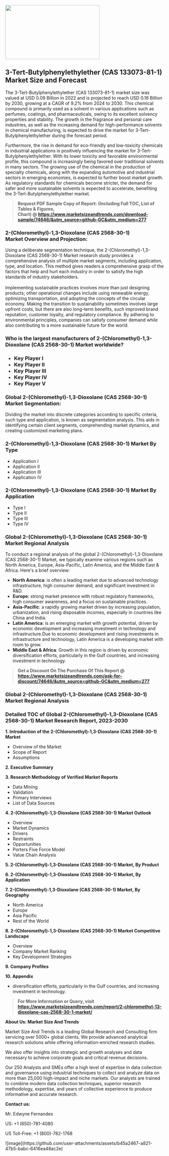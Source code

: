 <p><img class="alignnone size-medium wp-image-20088" src="https://ffe5etoiles.com/wp-content/uploads/2024/12/MST1-300x171.png" alt="" width="300" height="171" /></p><h2>3-Tert-Butylphenylethylether (CAS 133073-81-1) Market Size and Forecast</h2><p>The 3-Tert-Butylphenylethylether (CAS 133073-81-1) market size was valued at USD 0.09 Billion in 2022 and is projected to reach USD 0.18 Billion by 2030, growing at a CAGR of 9.2% from 2024 to 2030. This chemical compound is primarily used as a solvent in various applications such as perfumes, coatings, and pharmaceuticals, owing to its excellent solvency properties and stability. The growth in the fragrance and personal care industries, as well as the increasing demand for high-performance solvents in chemical manufacturing, is expected to drive the market for 3-Tert-Butylphenylethylether during the forecast period.</p><p>Furthermore, the rise in demand for eco-friendly and low-toxicity chemicals in industrial applications is positively influencing the market for 3-Tert-Butylphenylethylether. With its lower toxicity and favorable environmental profile, this compound is increasingly being favored over traditional solvents in many sectors. The growing use of the chemical in the production of specialty chemicals, along with the expanding automotive and industrial sectors in emerging economies, is expected to further boost market growth. As regulatory standards for chemicals become stricter, the demand for safer and more sustainable solvents is expected to accelerate, benefiting the 3-Tert-Butylphenylethylether market.</p></p><blockquote id="" class=""><strong>Request PDF Sample Copy of Report: (Including Full TOC, List of Tables &amp; Figures, Chart)&nbsp;@&nbsp;<strong><a href="https://www.marketsizeandtrends.com/download-sample/74646/&utm_source=github-GC&utm_medium=277" target="_blank">https://www.marketsizeandtrends.com/download-sample/74646/&utm_source=github-GC&utm_medium=277</a></strong></strong></blockquote><h3 id="" class="">2-(Chloromethyl)-1,3-Dioxolane (CAS 2568-30-1) Market&nbsp;Overview and Projection:</h3><p id="" class="">Using a deliberate segmentation technique, the 2-(Chloromethyl)-1,3-Dioxolane (CAS 2568-30-1) Market research study provides a comprehensive analysis of multiple market segments, including application, type, and location. This method gives readers a comprehensive grasp of the factors that help and hurt each industry in order to satisfy the high standards of industry stakeholders. <br /> <br />Implementing sustainable practices involves more than just designing products; other operational changes include using renewable energy, optimizing transportation, and adopting the concepts of the circular economy. Making the transition to sustainability sometimes involves large upfront costs, but there are also long-term benefits, such improved brand reputation, customer loyalty, and regulatory compliance. By adhering to environmental principles, companies can satisfy consumer demand while also contributing to a more sustainable future for the world.</p><h3 id="" class="">Who is the largest manufacturers of&nbsp;2-(Chloromethyl)-1,3-Dioxolane (CAS 2568-30-1) Market worldwide?</h3><h3 class=""><p><ul><li>Key Player I </li><li> Key Player II </li><li> Key Player III </li><li> Key Player IV </li><li> Key Player V</li></ul></p></h3><h3 id="" class="">Global&nbsp;2-(Chloromethyl)-1,3-Dioxolane (CAS 2568-30-1) Market Segmentation:</h3><p id="" class="">Dividing the market into discrete categories according to specific criteria, such type and application, is known as segmentation analysis. This aids in identifying certain client segments, comprehending market dynamics, and creating customized marketing plans.</p><h3 id="" class="">2-(Chloromethyl)-1,3-Dioxolane (CAS 2568-30-1) Market&nbsp;By Type</h3><p><p><ul><li>Application I</li><li> Application II</li><li> Application III</li><li> Application IV</p></li></ul></p></p><h3 id="" class="">2-(Chloromethyl)-1,3-Dioxolane (CAS 2568-30-1) Market&nbsp;By Application</h3><p class=""><p><ul><li>Type I</li><li> Type II</li><li> Type III</li><li> Type IV</li></ul></p></p><h3 id="" class="">Global 2-(Chloromethyl)-1,3-Dioxolane (CAS 2568-30-1) Market Regional Analysis</h3><p id="" class="">To conduct a regional analysis of the global 2-(Chloromethyl)-1,3-Dioxolane (CAS 2568-30-1) Market, we typically examine various regions such as North America, Europe, Asia-Pacific, Latin America, and the Middle East &amp; Africa. Here's a brief overview:</p><ul><li><strong>North America</strong>: is often a leading market due to advanced technology infrastructure, high consumer demand, and significant investment in R&amp;D.</li><li><strong>Europe</strong>: strong market presence with robust regulatory frameworks, high consumer awareness, and a focus on sustainable practices.</li><li><strong>Asia-Pacific</strong>: a rapidly growing market driven by increasing population, urbanization, and rising disposable incomes, especially in countries like China and India.</li><li><strong>Latin America</strong>: is an emerging market with growth potential, driven by economic development and increasing investment in technology and infrastructure.Due to economic development and rising investments in infrastructure and technology, Latin America is a developing market with room to grow.</li><li><strong>Middle East &amp; Africa</strong>: Growth in this region is driven by economic diversification efforts, particularly in the Gulf countries, and increasing investment in technology.</li></ul><blockquote id="" class=""><strong>Get a Discount On The Purchase Of This Report @ <strong><a href="https://www.marketsizeandtrends.com/ask-for-discount/74646/&utm_source=github-GC&utm_medium=277" target="_blank">https://www.marketsizeandtrends.com/ask-for-discount/74646/&utm_source=github-GC&utm_medium=277</a></strong></strong></blockquote><h3 id="" class="">Global 2-(Chloromethyl)-1,3-Dioxolane (CAS 2568-30-1) Market Regional Analysis</h3><h3 id="" class="">Detailed TOC of Global 2-(Chloromethyl)-1,3-Dioxolane (CAS 2568-30-1) Market Research Report, 2023-2030</h3><p id="" class=""><strong>1. Introduction of the 2-(Chloromethyl)-1,3-Dioxolane (CAS 2568-30-1) Market</strong></p><ul><li>Overview of the Market</li><li>Scope of Report</li><li>Assumptions</li></ul><p id="" class=""><strong>2. Executive Summary</strong></p><p id="" class=""><strong>3. Research Methodology of Verified Market Reports</strong></p><ul><li>Data Mining</li><li>Validation</li><li>Primary Interviews</li><li>List of Data Sources</li></ul><p id="" class=""><strong>4. 2-(Chloromethyl)-1,3-Dioxolane (CAS 2568-30-1) Market Outlook</strong></p><ul><li>Overview</li><li>Market Dynamics</li><li>Drivers</li><li>Restraints</li><li>Opportunities</li><li>Porters Five Force Model</li><li>Value Chain Analysis</li></ul><p id="" class=""><strong>5. 2-(Chloromethyl)-1,3-Dioxolane (CAS 2568-30-1) Market, By Product</strong></p><p id="" class=""><strong>6. 2-(Chloromethyl)-1,3-Dioxolane (CAS 2568-30-1) Market, By Application</strong></p><p id="" class=""><strong>7. 2-(Chloromethyl)-1,3-Dioxolane (CAS 2568-30-1) Market, By Geography</strong></p><ul><li>North America</li><li>Europe</li><li>Asia Pacific</li><li>Rest of the World</li></ul><p id="" class=""><strong>8. 2-(Chloromethyl)-1,3-Dioxolane (CAS 2568-30-1) Market Competitive Landscape</strong></p><ul><li>Overview</li><li>Company Market Ranking</li><li>Key Development Strategies</li></ul><p id="" class=""><strong>9. Company Profiles</strong></p><p id="" class=""><strong>10. Appendix</strong></p><ul><li>diversification efforts, particularly in the Gulf countries, and increasing investment in technology.</li></ul><blockquote id="" class=""><strong>For More Information or Query, visit <strong><strong><a href="https://www.marketsizeandtrends.com/report/2-chloromethyl-13-dioxolane-cas-2568-30-1-market/" target="_blank">https://www.marketsizeandtrends.com/report/2-chloromethyl-13-dioxolane-cas-2568-30-1-market/</a></strong></strong></strong></blockquote><p id="" class=""><strong>About Us: Market Size And Trends</strong></p><p id="" class="">Market Size And Trends is a leading Global Research and Consulting firm servicing over 5000+ global clients. We provide advanced analytical research solutions while offering information-enriched research studies.</p><p id="" class="">We also offer insights into strategic and growth analyses and data necessary to achieve corporate goals and critical revenue decisions.</p><p id="" class="">Our 250 Analysts and SMEs offer a high level of expertise in data collection and governance using industrial techniques to collect and analyze data on more than 25,000 high-impact and niche markets. Our analysts are trained to combine modern data collection techniques, superior research methodology, expertise, and years of collective experience to produce informative and accurate research.</p><p id="" class=""><strong>Contact us:</strong></p><p id="" class="">Mr. Edwyne Fernandes</p><p id="" class="">US: +1 (650)-781-4080</p><p id="" class="">US Toll-Free: +1 (800)-782-1768</p>
![image](https://github.com/user-attachments/assets/b45a2467-a821-47b5-babc-6416ea48ac2e)
